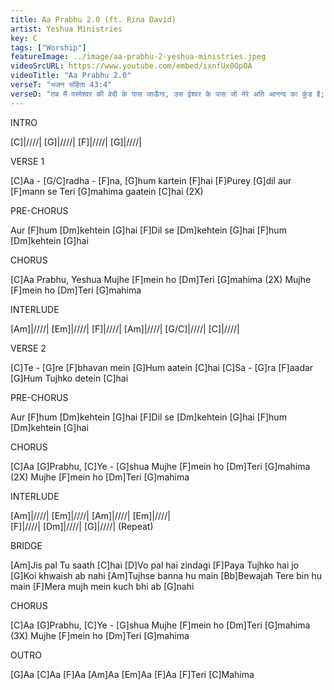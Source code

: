 ```yaml
---
title: Aa Prabhu 2.0 (ft. Rina David)
artist: Yeshua Ministries
key: C
tags: ["Worship"]
featureImage: ../image/aa-prabhu-2-yeshua-ministries.jpeg
videoSrcURL: https://www.youtube.com/embed/ixnfUx0OpOA
videoTitle: "Aa Prabhu 2.0"
verseT: "भजन संहिता 43:4"
verseD: "तब मैं परमेश्‍वर की वेदी के पास जाऊँगा, उस ईश्‍वर के पास जो मेरे अति आनन्द का कुंड है; और हे परमेश्‍वर, हे मेरे परमेश्‍वर, मैं वीणा बजा बजाकर तेरा धन्यवाद करूँगा। "
---
```


INTRO

[C]|////|  [G]|////|  [F]|////|  [G]|////|


VERSE 1

[C]Aa - [G/C]radha - [F]na, 
[G]hum kartein [F]hai 
[F]Purey [G]dil aur [F]mann se
Teri [G]mahima gaatein [C]hai (2X)


PRE-CHORUS

Aur [F]hum  [Dm]kehtein [G]hai
[F]Dil se [Dm]kehtein [G]hai
[F]hum  [Dm]kehtein [G]hai

CHORUS

[C]Aa Prabhu, Yeshua
Mujhe [F]mein ho [Dm]Teri [G]mahima (2X)
Mujhe [F]mein ho [Dm]Teri [G]mahima


INTERLUDE

[Am]|////|  [Em]|////|  [F]|////|
[Am]|////|  [G/C]|////|  [C]|////|


VERSE 2

[C]Te - [G]re  [F]bhavan mein
[G]Hum aatein [C]hai
[C]Sa - [G]ra  [F]aadar
[G]Hum Tujhko detein [C]hai 


PRE-CHORUS

Aur [F]hum  [Dm]kehtein [G]hai
[F]Dil se [Dm]kehtein [G]hai
[F]hum  [Dm]kehtein [G]hai

CHORUS

[C]Aa [G]Prabhu, [C]Ye - [G]shua
Mujhe [F]mein ho [Dm]Teri [G]mahima (2X)
Mujhe [F]mein ho [Dm]Teri [G]mahima


INTERLUDE

[Am]|////|  [Em]|////|  [Am]|////| [Em]|////|  
[F]|////|   [Dm]|////|  [G]|////| (Repeat)


BRIDGE

[Am]Jis pal Tu saath [C]hai
[D]Vo pal hai zindagi
[F]Paya Tujhko hai jo
[G]Koi khwaish ab nahi
[Am]Tujhse banna hu main
[Bb]Bewajah Tere bin hu main
[F]Mera mujh mein kuch bhi ab [G]nahi


CHORUS

[C]Aa [G]Prabhu, [C]Ye - [G]shua
Mujhe [F]mein ho [Dm]Teri [G]mahima (3X)
Mujhe [F]mein ho [Dm]Teri [G]mahima


OUTRO

[G]Aa   [C]Aa   [F]Aa   [Am]Aa    [Em]Aa  [F]Aa
[F]Teri [C]Mahima